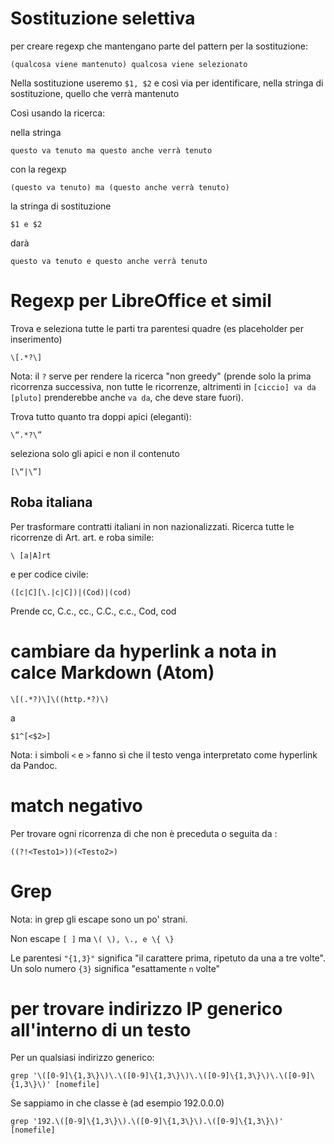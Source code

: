 # Sostituzione selettiva

per creare regexp che mantengano parte del pattern per la sostituzione:

`(qualcosa viene mantenuto) qualcosa viene selezionato`

Nella sostituzione useremo `$1, $2` e così via per identificare, nella stringa di sostituzione, quello che verrà mantenuto

Così usando la ricerca:

nella stringa

`questo va tenuto ma questo anche verrà tenuto`

con la regexp

`(questo va tenuto) ma (questo anche verrà tenuto)`

la stringa di sostituzione

`$1 e $2 `

darà

`questo va tenuto e questo anche verrà tenuto `

# Regexp per LibreOffice et simil

Trova e seleziona tutte le parti tra parentesi quadre (es placeholder per inserimento)

`\[.*?\]`

Nota: il `?` serve per rendere la ricerca "non greedy" (prende solo la prima ricorrenza successiva, non tutte le ricorrenze, altrimenti in `[ciccio] va da [pluto]` prenderebbe anche `va da`, che deve stare fuori).

Trova tutto quanto tra doppi apici (eleganti):

`\“.*?\”`

seleziona solo gli apici e non il contenuto

`[\“|\”]`

## Roba italiana

Per trasformare contratti italiani in non nazionalizzati. Ricerca tutte le ricorrenze di Art. art. e roba simile:

    \ [a|A]rt

e per codice civile:

    ([c|C][\.|c|C])|(Cod)|(cod)

Prende cc,
C.c.,
cc.,
C.C.,
c.c., Cod, cod

# cambiare da hyperlink a nota in calce Markdown (Atom)

    \[(.*?)\]\((http.*?)\)

a

    $1^[<$2>]

Nota: i simboli `<` e `>` fanno sì che il testo venga interpretato come hyperlink da Pandoc.

# match negativo

Per trovare ogni ricorrenza di <Testo2> che non è preceduta o seguita da <Testo1>:

    ((?!<Testo1>))(<Testo2>)

# Grep

Nota: in grep gli escape sono un po' strani.

Non escape `[ ]` ma `\( \), \., e \{ \}`

Le parentesi `"{1,3}"` significa "il carattere prima, ripetuto da una a tre volte". Un solo numero `{3}` significa "esattamente `n` volte"

# per trovare indirizzo IP generico all'interno di un testo

Per un qualsiasi indirizzo generico:

    grep '\([0-9]\{1,3\}\)\.\([0-9]\{1,3\}\)\.\([0-9]\{1,3\}\)\.\([0-9]\{1,3\}\)' [nomefile]

Se sappiamo in che classe è (ad esempio 192.0.0.0)

    grep '192.\([0-9]\{1,3\}\).\([0-9]\{1,3\}\).\([0-9]\{1,3\}\)' [nomefile]
